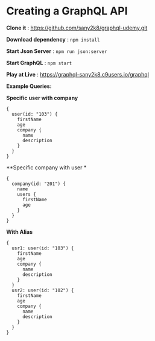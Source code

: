 # Creating a GraphQL API

**Clone it** : https://github.com/sany2k8/graphql-udemy.git

**Download dependency** :  `npm install`

**Start Json Server** : `npm run json:server`

**Start GraphQL** : `npm start`

**Play at Live** :  https://graphql-sany2k8.c9users.io/graphql

**Example Queries:**

**Specific user with company**

```
{
  user(id: "103") {
    firstName
    age
    company {
      name
      description
    }
  }
}

```


**Specific company with user *

```
{
  company(id: "201") {
    name
    users {
      firstName
      age
    }
  }
}

```

**With Alias**

```
{
  usr1: user(id: "103") {
    firstName
    age
    company {
      name
      description
    }
  }
  usr2: user(id: "102") {
    firstName
    age
    company {
      name
      description
    }
  }
}

```


